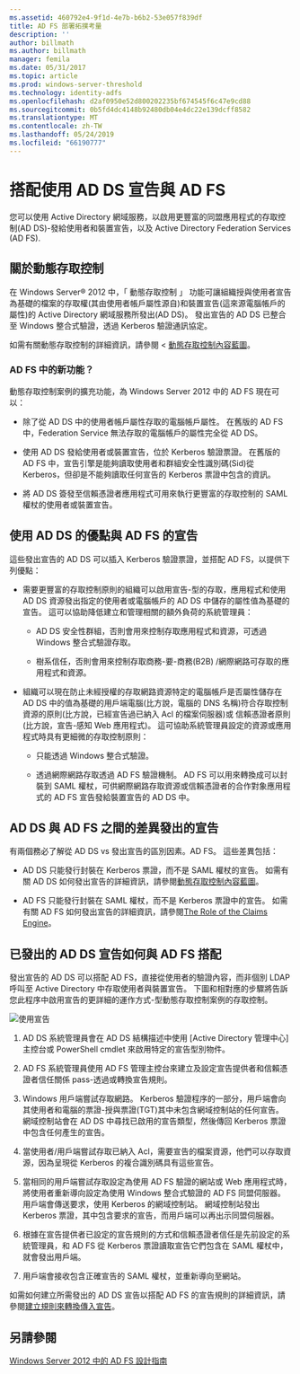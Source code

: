 ```yaml
---
ms.assetid: 460792e4-9f1d-4e7b-b6b2-53e057f839df
title: AD FS 部署拓撲考量
description: ''
author: billmath
ms.author: billmath
manager: femila
ms.date: 05/31/2017
ms.topic: article
ms.prod: windows-server-threshold
ms.technology: identity-adfs
ms.openlocfilehash: d2af0950e52d800202235bf674545f6c47e9cd88
ms.sourcegitcommit: 0b5fd4dc4148b92480db04e4dc22e139dcff8582
ms.translationtype: MT
ms.contentlocale: zh-TW
ms.lasthandoff: 05/24/2019
ms.locfileid: "66190777"
---
```

# <a name="using-ad-ds-claims-with-ad-fs"></a>搭配使用 AD DS 宣告與 AD FS
  
  
您可以使用 Active Directory 網域服務，以啟用更豐富的同盟應用程式的存取控制\(AD DS\)\-發給使用者和裝置宣告，以及 Active Directory Federation Services \(AD FS\).  
  
## <a name="about-dynamic-access-control"></a>關於動態存取控制  
在 Windows Server® 2012 中，「 動態存取控制 」 功能可讓組織授與使用者宣告為基礎的檔案的存取權\(其由使用者帳戶屬性源自\)和裝置宣告\(這來源電腦帳戶的屬性\)的 Active Directory 網域服務所發出\(AD DS\)。 發出宣告的 AD DS 已整合至 Windows 整合式驗證，透過 Kerberos 驗證通訊協定。  
  
如需有關動態存取控制的詳細資訊，請參閱 <<c0> [ 動態存取控制內容藍圖](../../solution-guides/Dynamic-Access-Control--Scenario-Overview.md#BKMK_APP)。  
  
### <a name="whats-new-in-ad-fs"></a>AD FS 中的新功能？  
動態存取控制案例的擴充功能，為 Windows Server 2012 中的 AD FS 現在可以：  
  
-   除了從 AD DS 中的使用者帳戶屬性存取的電腦帳戶屬性。 在舊版的 AD FS 中，Federation Service 無法存取的電腦帳戶的屬性完全從 AD DS。  
  
-   使用 AD DS 發給使用者或裝置宣告，位於 Kerberos 驗證票證。 在舊版的 AD FS 中，宣告引擎是能夠讀取使用者和群組安全性識別碼\(Sid\)從 Kerberos，但卻是不能夠讀取任何宣告的 Kerberos 票證中包含的資訊。  
  
-   將 AD DS 簽發至信賴憑證者應用程式可用來執行更豐富的存取控制的 SAML 權杖的使用者或裝置宣告。  
  
## <a name="benefits-of-using-ad-ds-claims-with-ad-fs"></a>使用 AD DS 的優點與 AD FS 的宣告  
這些發出宣告的 AD DS 可以插入 Kerberos 驗證票證，並搭配 AD FS，以提供下列優點：  
  
-   需要更豐富的存取控制原則的組織可以啟用宣告\-型的存取，應用程式和使用 AD DS 資源發出指定的使用者或電腦帳戶的 AD DS 中儲存的屬性值為基礎的宣告。 這可以協助降低建立和管理相關的額外負荷的系統管理員：  
  
    -   AD DS 安全性群組，否則會用來控制存取應用程式和資源，可透過 Windows 整合式驗證存取。  
  
    -   樹系信任，否則會用來控制存取商務\-要\-商務\(B2B\) \/網際網路可存取的應用程式和資源。  
  
-   組織可以現在防止未經授權的存取網路資源特定的電腦帳戶是否屬性儲存在 AD DS 中的值為基礎的用戶端電腦\(比方說，電腦的 DNS 名稱\)符合存取控制資源的原則\(比方說，已經宣告過已納入 Acl 的檔案伺服器\)或 信賴憑證者原則\(比方說，宣告\-感知 Web 應用程式\)。 這可協助系統管理員設定的資源或應用程式時具有更細微的存取控制原則：  
  
    -   只能透過 Windows 整合式驗證。  
  
    -   透過網際網路存取透過 AD FS 驗證機制。 AD FS 可以用來轉換成可以封裝到 SAML 權杖，可供網際網路存取資源或信賴憑證者的合作對象應用程式的 AD FS 宣告發給裝置宣告的 AD DS 中。  
  
## <a name="differences-between-ad-ds-and-ad-fs-issued-claims"></a>AD DS 與 AD FS 之間的差異發出的宣告  
有兩個務必了解從 AD DS vs 發出宣告的區別因素。AD FS。 這些差異包括：  
  
-   AD DS 只能發行封裝在 Kerberos 票證，而不是 SAML 權杖的宣告。 如需有關 AD DS 如何發出宣告的詳細資訊，請參閱[動態存取控制內容藍圖](../../solution-guides/Dynamic-Access-Control--Scenario-Overview.md#BKMK_APP)。  
  
-   AD FS 只能發行封裝在 SAML 權杖，而不是 Kerberos 票證中的宣告。 如需有關 AD FS 如何發出宣告的詳細資訊，請參閱[The Role of the Claims Engine](../../ad-fs/technical-reference/The-Role-of-the-Claims-Engine.md)。  
  
## <a name="how-ad-ds-issued-claims-work-with-ad-fs"></a>已發出的 AD DS 宣告如何與 AD FS 搭配  
發出宣告的 AD DS 可以搭配 AD FS，直接從使用者的驗證內容，而非個別 LDAP 呼叫至 Active Directory 中存取使用者與裝置宣告。 下圖和相對應的步驟將告訴您此程序中啟用宣告的更詳細的運作方式\-型動態存取控制案例的存取控制。  
  
![使用宣告](media/UsingADDSClaimswithADFS.gif)  
  
1.  AD DS 系統管理員會在 AD DS 結構描述中使用 [Active Directory 管理中心] 主控台或 PowerShell cmdlet 來啟用特定的宣告型別物件。  
  
2.  AD FS 系統管理員使用 AD FS 管理主控台來建立及設定宣告提供者和信賴憑證者信任關係 pass\-透過或轉換宣告規則。  
  
3.  Windows 用戶端嘗試存取網路。 Kerberos 驗證程序的一部分，用戶端會向其使用者和電腦的票證\-授與票證\(TGT\)其中未包含網域控制站的任何宣告。 網域控制站會在 AD DS 中尋找已啟用的宣告類型，然後傳回 Kerberos 票證中包含任何產生的宣告。  
  
4.  當使用者\/用戶端嘗試存取已納入 Acl，需要宣告的檔案資源，他們可以存取資源，因為呈現從 Kerberos 的複合識別碼具有這些宣告。  
  
5.  當相同的用戶端嘗試存取設定為使用 AD FS 驗證的網站或 Web 應用程式時，將使用者重新導向設定為使用 Windows 整合式驗證的 AD FS 同盟伺服器。 用戶端會傳送要求，使用 Kerberos 的網域控制站。 網域控制站發出 Kerberos 票證，其中包含要求的宣告，而用戶端可以再出示同盟伺服器。  
  
6.  根據在宣告提供者已設定的宣告規則的方式和信賴憑證者信任是先前設定的系統管理員，和 AD FS 從 Kerberos 票證讀取宣告它們包含在 SAML 權杖中，就會發出用戶端。  
  
7.  用戶端會接收包含正確宣告的 SAML 權杖，並重新導向至網站。  
  
如需如何建立所需發出的 AD DS 宣告以搭配 AD FS 的宣告規則的詳細資訊，請參閱[建立規則來轉換傳入宣告](../../ad-fs/operations/Create-a-Rule-to-Transform-an-Incoming-Claim.md)。  
  
## <a name="see-also"></a>另請參閱
[Windows Server 2012 中的 AD FS 設計指南](AD-FS-Design-Guide-in-Windows-Server-2012.md)
